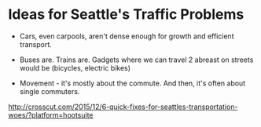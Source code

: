 # Ideas for Seattle's Traffic Problems

* Cars, even carpools, aren't dense enough for growth and efficient transport.
* Buses are. Trains are. Gadgets where we can travel 2 abreast on streets would be (bicycles, electric bikes)

* Movement - it's mostly about the commute. And then, it's often about single commuters. 



http://crosscut.com/2015/12/6-quick-fixes-for-seattles-transportation-woes/?platform=hootsuite